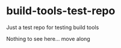 # build-tools-test-repo

Just a test repo for testing build tools

Nothing to see here... move along
